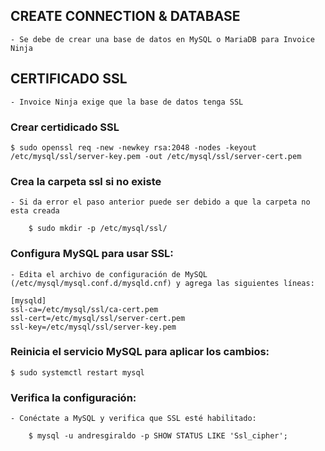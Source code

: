 
## CREATE CONNECTION & DATABASE

    - Se debe de crear una base de datos en MySQL o MariaDB para Invoice Ninja


## CERTIFICADO SSL

    - Invoice Ninja exige que la base de datos tenga SSL

### Crear certidicado SSL

    $ sudo openssl req -new -newkey rsa:2048 -nodes -keyout /etc/mysql/ssl/server-key.pem -out /etc/mysql/ssl/server-cert.pem


### Crea la carpeta ssl si no existe

    - Si da error el paso anterior puede ser debido a que la carpeta no esta creada

        $ sudo mkdir -p /etc/mysql/ssl/


### Configura MySQL para usar SSL:

    - Edita el archivo de configuración de MySQL (/etc/mysql/mysql.conf.d/mysqld.cnf) y agrega las siguientes líneas:

    [mysqld]
    ssl-ca=/etc/mysql/ssl/ca-cert.pem
    ssl-cert=/etc/mysql/ssl/server-cert.pem
    ssl-key=/etc/mysql/ssl/server-key.pem

### Reinicia el servicio MySQL para aplicar los cambios:

    $ sudo systemctl restart mysql


### Verifica la configuración:

    - Conéctate a MySQL y verifica que SSL esté habilitado:

        $ mysql -u andresgiraldo -p SHOW STATUS LIKE 'Ssl_cipher';


